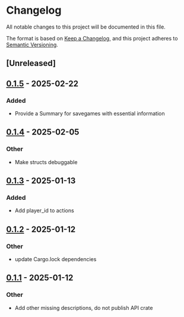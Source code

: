 # Changelog

All notable changes to this project will be documented in this file.

The format is based on [Keep a Changelog](https://keepachangelog.com/en/1.0.0/),
and this project adheres to [Semantic Versioning](https://semver.org/spec/v2.0.0.html).

## [Unreleased]

## [0.1.5](https://github.com/aoe2ct/aoe2rec/compare/aoe2rec-v0.1.4...aoe2rec-v0.1.5) - 2025-02-22

### Added

- Provide a Summary for savegames with essential information

## [0.1.4](https://github.com/aoe2ct/aoe2rec/compare/aoe2rec-v0.1.3...aoe2rec-v0.1.4) - 2025-02-05

### Other

- Make structs debuggable

## [0.1.3](https://github.com/aoe2ct/aoe2rec/compare/aoe2rec-v0.1.2...aoe2rec-v0.1.3) - 2025-01-13

### Added

- Add player_id to actions

## [0.1.2](https://github.com/aoe2ct/aoe2rec/compare/aoe2rec-v0.1.1...aoe2rec-v0.1.2) - 2025-01-12

### Other

- update Cargo.lock dependencies

## [0.1.1](https://github.com/aoe2ct/aoe2rec/compare/aoe2rec-v0.1.0...aoe2rec-v0.1.1) - 2025-01-12

### Other

- Add other missing descriptions, do not publish API crate
